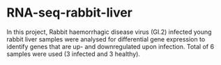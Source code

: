 # RNA-seq-rabbit-liver
In this project, Rabbit haemorrhagic disease virus (GI.2) infected young rabbit liver samples were analysed for differential gene expression to identify genes that are up- and downregulated upon infection. Total of 6 samples were used (3 infected and 3 healthy).  
